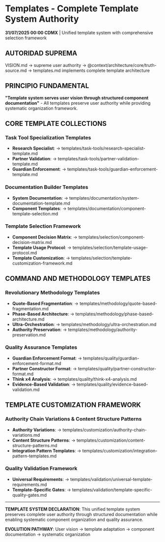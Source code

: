 # Templates - Complete Template System Authority

**31/07/2025 00:00 CDMX** | Unified template system with comprehensive selection framework

## AUTORIDAD SUPREMA
VISION.md → supreme user authority → @context/architecture/core/truth-source.md → templates.md implements complete template architecture

## PRINCIPIO FUNDAMENTAL
**"Template system serves user vision through structured component documentation"** - All templates preserve user authority while providing systematic organization framework.

## CORE TEMPLATE COLLECTIONS

### Task Tool Specialization Templates
- **Research Specialist**: → templates/task-tools/research-specialist-template.md
- **Partner Validation**: → templates/task-tools/partner-validation-template.md  
- **Guardian Enforcement**: → templates/task-tools/guardian-enforcement-template.md

### Documentation Builder Templates
- **System Documentation**: → templates/documentation/system-documentation-template.md
- **Component Templates**: → templates/documentation/component-template-selection.md

### Template Selection Framework
- **Component Decision Matrix**: → templates/selection/component-decision-matrix.md
- **Template Usage Protocol**: → templates/selection/template-usage-protocol.md
- **Template Customization**: → templates/selection/template-customization-framework.md

## COMMAND AND METHODOLOGY TEMPLATES

### Revolutionary Methodology Templates
- **Quote-Based Fragmentation**: → templates/methodology/quote-based-fragmentation.md
- **Phase-Based Architecture**: → templates/methodology/phase-based-architecture.md
- **Ultra-Orchestration**: → templates/methodology/ultra-orchestration.md
- **Authority Preservation**: → templates/methodology/authority-preservation.md

### Quality Assurance Templates
- **Guardian Enforcement Format**: → templates/quality/guardian-enforcement-format.md
- **Partner Constructor Format**: → templates/quality/partner-constructor-format.md
- **Think x4 Analysis**: → templates/quality/think-x4-analysis.md
- **Evidence-Based Validation**: → templates/quality/evidence-based-validation.md

## TEMPLATE CUSTOMIZATION FRAMEWORK

### Authority Chain Variations & Content Structure Patterns
- **Authority Variations**: → templates/customization/authority-chain-variations.md
- **Content Structure Patterns**: → templates/customization/content-structure-patterns.md
- **Integration Pattern Templates**: → templates/customization/integration-pattern-templates.md

### Quality Validation Framework
- **Universal Requirements**: → templates/validation/universal-template-requirements.md
- **Template-Specific Gates**: → templates/validation/template-specific-quality-gates.md

---

**TEMPLATE SYSTEM DECLARATION**: This unified template system preserves complete user authority through structured documentation while enabling systematic component organization and quality assurance.

**EVOLUTION PATHWAY**: User vision → template adaptation → component documentation → systematic organization